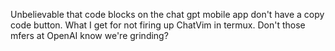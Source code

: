 Unbelievable that code blocks on the chat gpt mobile app don't have a copy code button. What I get for not firing up ChatVim in termux. Don't those mfers at OpenAI know we're grinding?

